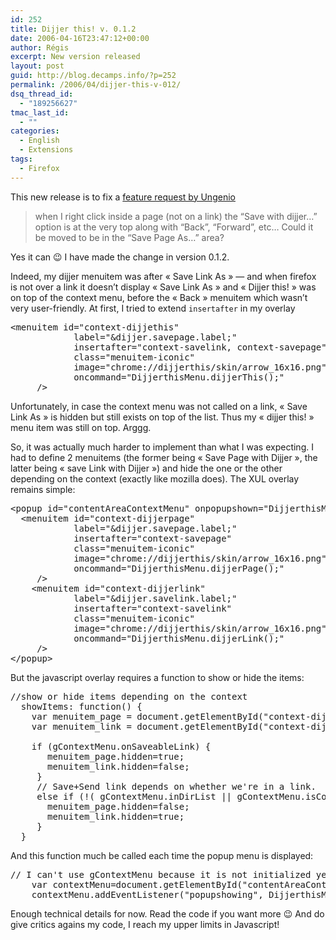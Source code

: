 ```yaml
---
id: 252
title: Dijjer this! v. 0.1.2
date: 2006-04-16T23:47:12+00:00
author: Régis
excerpt: New version released
layout: post
guid: http://blog.decamps.info/?p=252
permalink: /2006/04/dijjer-this-v-012/
dsq_thread_id:
  - "189256627"
tmac_last_id:
  - ""
categories:
  - English
  - Extensions
tags:
  - Firefox
---
```

This new release is to fix a [feature request by Ungenio](http://regis.decamps.info/blog/2006/04/dijjer-extension-released/#comment-400)

> when I right click inside a page (not on a link) the “Save with dijjer…” option is at the very top along with “Back”, “Forward”, etc… Could it be moved to be in the “Save Page As…” area? 

Yes it can 😉 I have made the change in version 0.1.2. 

Indeed, my dijjer menuitem was after « Save Link As » &#8212; and when firefox is not over a link it doesn’t display « Save Link As » and « Dijjer this! » was on top of the context menu, before the « Back » menuitem which wasn’t very user-friendly. At first, I tried to extend `insertafter` in my overlay

<pre>&lt;menuitem id="context-dijjethis" 
            label="&dijjer.savepage.label;" 
            insertafter="context-savelink, context-savepage"
			class="menuitem-iconic" 
			image="chrome://dijjerthis/skin/arrow_16x16.png"
            oncommand="DijjerthisMenu.dijjerThis();"
     /&gt;
</pre>

Unfortunately, in case the context menu was not called on a link, « Save Link As » is hidden but still exists on top of the list. Thus my « dijjer this! » menu item was still on top. Arggg.

So, it was actually much harder to implement than what I was expecting. I had to define 2 menuitems (the former being « Save Page with Dijjer », the latter being « save Link with Dijjer ») and hide the one or the other depending on the context (exactly like mozilla does). The XUL overlay remains simple:

<pre>&lt;popup id="contentAreaContextMenu" onpopupshown="DijjerthisMenu.init();"&gt;
  &lt;menuitem id="context-dijjerpage" 
            label="&dijjer.savepage.label;" 
            insertafter="context-savepage"
			class="menuitem-iconic" 
			image="chrome://dijjerthis/skin/arrow_16x16.png"
            oncommand="DijjerthisMenu.dijjerPage();"
     /&gt;
    &lt;menuitem id="context-dijjerlink" 
            label="&dijjer.savelink.label;" 
            insertafter="context-savelink"
			class="menuitem-iconic" 
			image="chrome://dijjerthis/skin/arrow_16x16.png"
            oncommand="DijjerthisMenu.dijjerLink();"
     /&gt;  
&lt;/popup&gt;
</pre>

But the javascript overlay requires a function to show or hide the items:

<pre>//show or hide items depending on the context
  showItems: function() {
	var menuitem_page = document.getElementById("context-dijjerpage");
    var	menuitem_link = document.getElementById("context-dijjerlink");

    if (gContextMenu.onSaveableLink) {
       menuitem_page.hidden=true;
       menuitem_link.hidden=false;
     }
     // Save+Send link depends on whether we're in a link.
     else if (!( gContextMenu.inDirList || gContextMenu.isContentSelected || gContextMenu.onTextInput || gContextMenu.onLink || gContextMenu.onImage )){
       menuitem_page.hidden=false;
       menuitem_link.hidden=true;
     }
  }
</pre>

And this function much be called each time the popup menu is displayed:

<pre>// I can't use gContextMenu because it is not initialized yet
    var contextMenu=document.getElementById("contentAreaContextMenu");
    contextMenu.addEventListener("popupshowing", DijjerthisMenu.showItems, false);
</pre>

Enough technical details for now. Read the code if you want more 😉 And do give critics agains my code, I reach my upper limits in Javascript!
